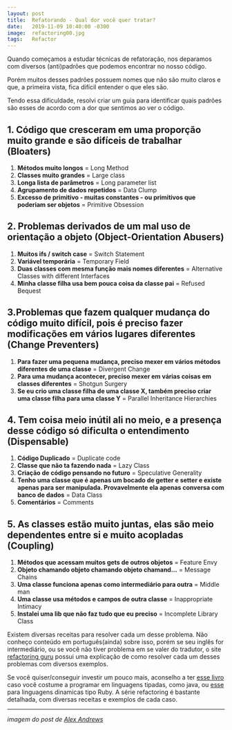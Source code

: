 ```yaml
---
layout: post
title:  Refatorando - Qual dor você quer tratar?
date:   2019-11-09 10:40:00 -0300
image:  refactoring00.jpg
tags:   Refactor
---
```

Quando começamos a estudar técnicas de refatoração, nos deparamos com diversos (anti)padrões que podemos encontrar no nosso código.

Porém muitos desses padrões possuem nomes que não são muito claros e que, a primeira vista, fica difícil entender o que eles são.

Tendo essa dificuldade, resolvi criar um guia para identificar quais padrões são esses de acordo com a dor que sentimos ao ver o código.

## 1. Código que cresceram em uma proporção muito grande e são difíceis de trabalhar (Bloaters)
1. **Métodos muito longos** = Long Method
2. **Classes muito grandes** = Large class
3. **Longa lista de parâmetros** = Long parameter list
4. **Agrupamento de dados repetidos** = Data Clump
5. **Excesso de primitivo - muitas constantes - ou primitivos que poderiam ser objetos** = Primitive Obsession

## 2. Problemas derivados de um mal uso de orientação a objeto (Object-Orientation Abusers)
1. **Muitos ifs / switch case** = Switch Statement
2. **Variável temporária** = Temporary Field
3. **Duas classes com mesma função mais nomes diferentes** = Alternative Classes with different Interfaces
4. **Minha classe filha usa bem pouca coisa da classe pai** = Refused Bequest

## 3.Problemas que fazem qualquer mudança do código muito difícil, pois é preciso fazer modificações em vários lugares diferentes (Change Preventers)
1. **Para fazer uma pequena mudança, preciso mexer em vários métodos diferentes de uma classe** = Divergent Change
2. **Para uma mudança acontecer, preciso mexer em várias coisas em classes diferentes** = Shotgun Surgery
3. **Se eu crio uma classe filha de uma classe X, também preciso criar uma classe filha para uma classe Y** = Parallel Inheritance Hierarchies

## 4. Tem coisa meio inútil ali no meio, e a presença desse código só dificulta o entendimento (Dispensable)
1. **Código Duplicado**  = Duplicate code
2. **Classe que não ta fazendo nada** = Lazy Class
3. **Criação de código pensando no futuro** = Speculative Generality
4. **Tenho uma classe que é apenas um bocado de getter e setter e existe apenas para ser manipulada. Provavelmente ela apenas conversa com banco de dados** = Data Class
5. **Comentários** = Comments

## 5. As classes estão muito juntas, elas são meio dependentes entre si e muito acopladas (Coupling)
1. **Métodos que acessam muitos gets de outros objetos** = Feature Envy
2. **Objeto chamando objeto chamando objeto chamand...** = Message Chains
3. **Uma classe funciona apenas como intermediário para outra** = Middle man
4. **Uma classe usa métodos e campos de outra classe** = Inappropriate Intimacy
5. **Instalei uma lib que não faz tudo que eu preciso** = Incomplete Library Class

Existem diversas receitas para resolver cada um desse problema. Não conheço conteúdo em português(ainda) sobre isso, porém se seu inglês for intermediário, ou se você não tiver problema em se valer do tradutor, o site [refactoring guru](https://refactoring.guru/refactoring/smells) possui uma explicação de como resolver cada um desses problemas com diversos exemplos.

Se você quiser/conseguir investir um pouco mais, aconselho a ter [esse livro](https://amzn.to/2pXXMbn) caso você costume a programar em linguagens tipadas, como java, ou [esse](https://amzn.to/2PXx6Cm) para linguagens dinamicas tipo Ruby.
A série refactoring é bastante detalhada, com diversas receitas e exemplos de cada caso.

----

*imagem do post de [Alex Andrews](https://unsplash.com/@alex_andrews)*